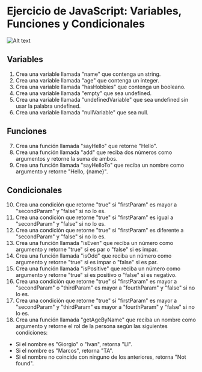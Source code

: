 # Ejercicio de JavaScript: Variables, Funciones y Condicionales
![Alt text](image.png)
## Variables
1. Crea una variable llamada "name" que contenga un string.
2. Crea una variable llamada "age" que contenga un integer.
3. Crea una variable llamada "hasHobbies" que contenga un booleano.
4. Crea una variable llamada "empty" que sea undefined.
5. Crea una variable llamada "undefinedVariable" que sea undefined sin usar la palabra undefined.
6. Crea una variable llamada "nullVariable" que sea null.

## Funciones
7. Crea una función llamada "sayHello" que retorne "Hello".
8. Crea una función llamada "add" que reciba dos números como argumentos y retorne la suma de ambos.
9. Crea una función llamada "sayHelloTo" que reciba un nombre como argumento y retorne "Hello, {name}".

## Condicionales
10. Crea una condición que retorne "true" si "firstParam" es mayor a "secondParam" y "false" si no lo es.
11. Crea una condición que retorne "true" si "firstParam" es igual a "secondParam" y "false" si no lo es.
12. Crea una condición que retorne "true" si "firstParam" es diferente a "secondParam" y "false" si no lo es.
13. Crea una función llamada "isEven" que reciba un número como argumento y retorne "true" si es par o "false" si es impar.
14. Crea una función llamada "isOdd" que reciba un número como argumento y retorne "true" si es impar o "false" si es par.
15. Crea una función llamada "isPositive" que reciba un número como argumento y retorne "true" si es positivo o "false" si es negativo.
16. Crea una condición que retorne "true" si "firstParam" es mayor a "secondParam" o "thirdParam" es mayor a "fourthParam" y "false" si no lo es.
17. Crea una condición que retorne "true" si "firstParam" es mayor a "secondParam" y "thirdParam" es mayor a "fourthParam" y "false" si no lo es.
18. Crea una función llamada "getAgeByName" que reciba un nombre como argumento y retorne el rol de la persona según las siguientes condiciones:
   - Si el nombre es "Giorgio" o "Ivan", retorna "LI".
   - Si el nombre es "Marcos", retorna "TA".
   - Si el nombre no coincide con ninguno de los anteriores, retorna "Not found".
